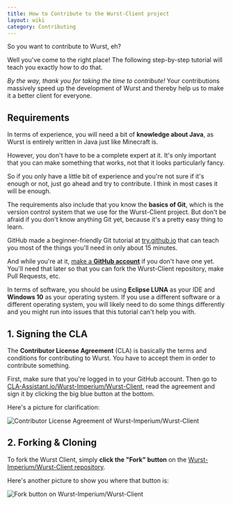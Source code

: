 ```yaml
---
title: How to Contribute to the Wurst-Client project
layout: wiki
category: Contributing
---
```

So you want to contribute to Wurst, eh?

Well you've come to the right place! The following step-by-step tutorial will teach you exactly how to do that.

*By the way, thank you for taking the time to contribute!* Your contributions massively speed up the development of Wurst and thereby help us to make it a better client for everyone.

## Requirements
In terms of experience, you will need a bit of **knowledge about Java**, as Wurst is entirely written in Java just like Minecraft is.

However, you don't have to be a complete expert at it. It's only important that you can make something that works, not that it looks particularly fancy.

So if you only have a little bit of experience and you're not sure if it's enough or not, just go ahead and try to contribute. I think in most cases it will be enough.

The requirements also include that you know the **basics of Git**, which is the version control system that we use for the Wurst-Client project. But don't be afraid if you don't know anything Git yet, because it's a pretty easy thing to learn.

GitHub made a beginner-friendly Git tutorial at <a href="http://try.github.io/" target="_blank">try.github.io</a> that can teach you most of the things you'll need in only about 15 minutes.

And while you're at it, [make a **GitHub account**](https://github.com/) if you don't have one yet. You'll need that later so that you can fork the Wurst-Client repository, make Pull Requests, etc.

In terms of software, you should be using **Eclipse LUNA** as your IDE and **Windows 10** as your operating system. If you use a different software or a different operating system, you will likely need to do some things differently and you might run into issues that this tutorial can't help you with.

## 1. Signing the CLA
The **Contributor License Agreement** (CLA) is basically the terms and conditions for contributing to Wurst. You have to accept them in order to contribute something.

First, make sure that you're logged in to your GitHub account. Then go to [CLA-Assistant.io/Wurst-Imperium/Wurst-Client](https://cla-assistant.io/Wurst-Imperium/Wurst-Client), read the agreement and sign it by clicking the big blue button at the bottom.

Here's a picture for clarification:

![Contributor License Agreement of Wurst-Imperium/Wurst-Client](https://cloud.githubusercontent.com/assets/10100202/12874699/f719f444-cdd8-11e5-8307-ec1cb781769d.jpg)


## 2. Forking & Cloning
To fork the Wurst Client, simply **click the "Fork" button** on the [Wurst-Imperium/Wurst-Client repository](https://github.com/Wurst-Imperium/Wurst-Client).

Here's another picture to show you where that button is:

![Fork button on Wurst-Imperium/Wurst-Client](https://cloud.githubusercontent.com/assets/10100202/12882763/156949ec-ce54-11e5-9a21-5d3a777b9329.jpg)
